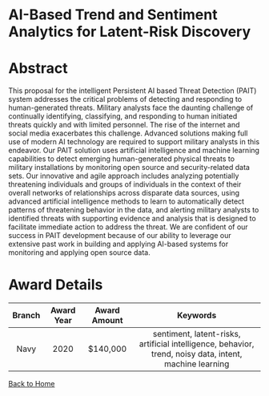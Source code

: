 
AI-Based Trend and Sentiment Analytics for Latent-Risk Discovery
================================================================

# Abstract


This proposal for the intelligent Persistent AI based Threat Detection (PAIT) system addresses the critical problems of detecting and responding to human-generated threats. Military analysts face the daunting challenge of continually identifying, classifying, and responding to human initiated threats quickly and with limited personnel. The rise of the internet and social media exacerbates this challenge. Advanced solutions making full use of modern AI technology are required to support military analysts in this endeavor. Our PAIT solution uses artificial intelligence and machine learning capabilities to detect emerging human-generated physical threats to military installations by monitoring open source and security-related data sets. Our innovative and agile approach includes analyzing potentially threatening individuals and groups of individuals in the context of their overall networks of relationships across disparate data sources, using advanced artificial intelligence methods to learn to automatically detect patterns of threatening behavior in the data, and alerting military analysts to identified threats with supporting evidence and analysis that is designed to facilitate immediate action to address the threat. We are confident of our success in PAIT development because of our ability to leverage our extensive past work in building and applying AI-based systems for monitoring and applying open source data.  

# Award Details

|Branch|Award Year|Award Amount|Keywords|
| :---: | :---: | :---: | :---: |
|Navy|2020|$140,000|sentiment, latent-risks, artificial intelligence, behavior, trend, noisy data, intent, machine learning|
  
  


[Back to Home](https://github.com/chrischow/dod_sbir_awards/Reports/JH/#2058)